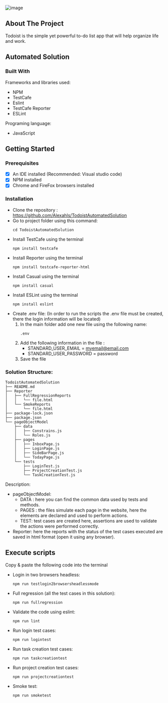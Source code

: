 ![image](https://user-images.githubusercontent.com/92478365/138358383-120b04b1-77ce-4380-9a05-3bf2c15bf4eb.png)

<!-- ABOUT THE PROJECT -->
## About The Project
Todoist is the simple yet powerful to-do list app that will help organize life and work.

<!-- ABOUT THE AUTOMATION -->
## Automated Solution


### Built With
Frameworks and libraries used:
* NPM
* TestCafe
* Eslint
* TestCafe Reporter 
* ESLint


Programing language:
* JavaScript
	
	
<!-- GETTING STARTED -->
## Getting Started
	
### Prerequisites
- [x] An IDE installed  (Recommended: Visual studio code) 
- [x] NPM installed
- [x] Chrome and FireFox browsers installed 
	
### Installation
- Clone the repository : https://github.com/Alexahls/TodoistAutomatedSolution
- Go to project folder using this command:
	```
	cd TodoistAutomatedSolution
	```
- Install TestCafe using the terminal
	 ```
	npm install testcafe
	```
- Install Reporter using the terminal
	```
	npm install testcafe-reporter-html
	```
- Install Casual using the terminal
 	```
	npm install casual
	```
- Install ESLint using the terminal
 	```
	npm install eslint
	```
- Create .env file: (In order to run the scripts the .env file must be created, there the login information will be located)
	1. In the main folder add one new file using the following name: 
		```
		.env
		```
	2. Add the following information in the file :
		- STANDARD_USER_EMAIL = myemail@email.com
		- STANDARD_USER_PASSWORD = password
	3.  Save the file

### Solution Structure:
    TodoistAutomatedSolution
    ├── README.md
    ├── Reporter
    │   ├── FullRegressionReports
    │   │   └── file.html
    │   └── SmokeReports
    │       └── file.html
    ├── package-lock.json
    ├── package.json
    └── pageObjectModel
        ├── data
        │   ├── Constrains.js
        │   └── Roles.js
        ├── pages
        │   ├── InboxPage.js
        │   ├── LoginPage.js
        │   ├── SideBarPage.js
        │   └── TodayPage.js
        └── tests
            ├── LoginTest.js
            ├── ProjectCreationTest.js
            └── TaskCreationTest.js
	   
Description:  
- pageObjectModel:
	* DATA : here you can find the common data used by tests and methods.
	* PAGES :  the files simulate each page in the website, here the elements are declared and used to perform actions.
 	* TEST:  test cases are created here, assertions are used to validate the actions were performed correctly.
- Reporter: here the reports with the status of the test cases executed are saved in html format (open it using any browser).



<!-- EXECUTING SCRIPTS  -->
## Execute scripts
Copy & paste the following code into the terminal
- Login in two browsers headless:
	```
	npm run testlogin2browsersheadlessmode
	```
- Full regression (all the test cases in this solution):
	```
	npm run fullregression
	```
- Validate the code using eslint: 
	```
	npm run lint
	```
- Run login test cases: 
	```
	npm run logintest
	```
- Run task creation test cases: 
	```
	npm run taskcreationtest
	```
- Run project creation test cases: 
	```
	npm run projectcreationtest
	```
- Smoke test: 
	```
	npm run smoketest
	```
